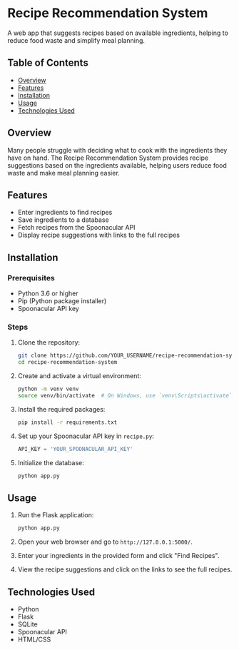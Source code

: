 # Recipe Recommendation System

A web app that suggests recipes based on available ingredients,
helping to reduce food waste and simplify meal planning.

## Table of Contents

- [Overview](#overview)
- [Features](#features)
- [Installation](#installation)
- [Usage](#usage)
- [Technologies Used](#technologies-used)

## Overview

Many people struggle with deciding what to cook with the
ingredients they have on hand. The Recipe Recommendation System
provides recipe suggestions based on the ingredients available,
helping users reduce food waste and make meal planning easier.

## Features

- Enter ingredients to find recipes
- Save ingredients to a database
- Fetch recipes from the Spoonacular API
- Display recipe suggestions with links to the full recipes

## Installation

### Prerequisites

- Python 3.6 or higher
- Pip (Python package installer)
- Spoonacular API key

### Steps

1. Clone the repository:
    ```bash
    git clone https://github.com/YOUR_USERNAME/recipe-recommendation-system.git
    cd recipe-recommendation-system
    ```

2. Create and activate a virtual environment:
    ```bash
    python -m venv venv
    source venv/bin/activate  # On Windows, use `venv\Scripts\activate`
    ```

3. Install the required packages:
    ```bash
    pip install -r requirements.txt
    ```

4. Set up your Spoonacular API key in `recipe.py`:
    ```python
    API_KEY = 'YOUR_SPOONACULAR_API_KEY'
    ```

5. Initialize the database:
    ```bash
    python app.py
    ```

## Usage

1. Run the Flask application:
    ```bash
    python app.py
    ```

2. Open your web browser and go to `http://127.0.0.1:5000/`.

3. Enter your ingredients in the provided form and click
"Find Recipes".

4. View the recipe suggestions and click on the links to see
the full recipes.

## Technologies Used

- Python
- Flask
- SQLite
- Spoonacular API
- HTML/CSS

